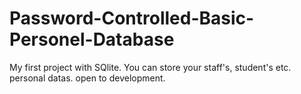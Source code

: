 # Password-Controlled-Basic-Personel-Database
My first project with SQlite. You can store your staff's, student's etc. personal datas. open to development. 

